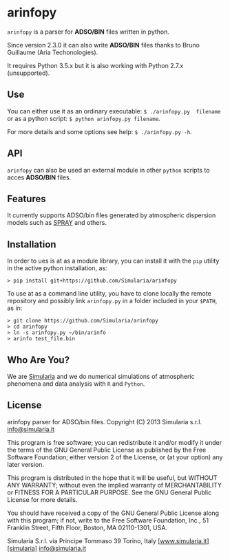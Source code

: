 arinfopy
========

`arinfopy` is a parser for **ADSO/BIN** files written in python.

Since version 2.3.0 it can also write **ADSO/BIN** files thanks to Bruno Guillaume (Aria Techonologies).

It requires Python 3.5.x but it is also working with Python 2.7.x (unsupported).

Use
---

You can either use it as an ordinary executable: `$ ./arinfopy.py  filename` or as a python script: `$ python arinfopy.py filename`.

For more details and some options see help: `$ ./arinfopy.py -h`.

API
---

`arinfopy` can also be used an external module in other `python` scripts to acces **ADSO/BIN** files.

Features
--------

It currently supports ADSO/bin files generated by atmospheric dispersion models such as [SPRAY][spray] and others.

Installation
------------

In order to ues is at as a module library, you can install it with the `pip` utility in the active python installation,  as:
```
> pip install git+https://github.com/Simularia/arinfopy
```

To use at as a command line utility, you have to clone locally the remote repository and possibly link `arinfopy.py` in a folder included in your `$PATH`, as in:
```
> git clone https://github.com/Simularia/arinfopy
> cd arinfopy
> ln -s arinfopy.py ~/bin/arinfo
> arinfo test_file.bin
```

Who Are You?
------------

We are [Simularia][simularia] and we do numerical simulations of 
atmospheric phenomena and data analysis with `R` and `Python`.

License
-------

arinfopy parser for ADSO/bin files.
Copyright (C) 2013  Simularia s.r.l. info@simularia.it

This program is free software; you can redistribute it and/or
modify it under the terms of the GNU General Public License
as published by the Free Software Foundation; either version 2
of the License, or (at your option) any later version.

This program is distributed in the hope that it will be useful,
but WITHOUT ANY WARRANTY; without even the implied warranty of
MERCHANTABILITY or FITNESS FOR A PARTICULAR PURPOSE.  See the
GNU General Public License for more details.

You should have received a copy of the GNU General Public License
along with this program; if not, write to the Free Software
Foundation, Inc., 51 Franklin Street, Fifth Floor, Boston, MA  02110-1301, USA.

Simularia S.r.l.
via Principe Tommaso 39
Torino, Italy
[www.simularia.it][simularia]
<info@simularia.it>

[spray]:http://www.aria-net.it/
[simularia]:http://www.simularia.it
